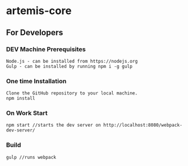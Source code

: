 # artemis-core

## For Developers

### DEV Machine Prerequisites

    Node.js - can be installed from https://nodejs.org
    Gulp - can be installed by running npm i -g gulp
    
### One time Installation

    Clone the GitHub repository to your local machine.
    npm install

### On Work Start

    npm start //starts the dev server on http://localhost:8080/webpack-dev-server/

### Build

    gulp //runs webpack

##

#
